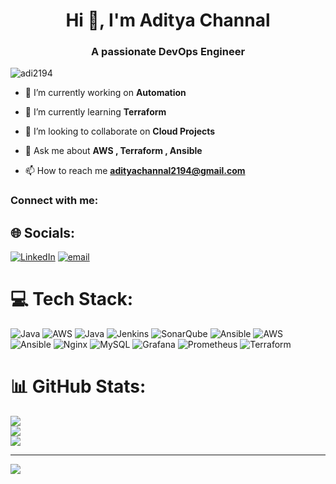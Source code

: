 <h1 align="center">Hi 👋, I'm Aditya Channal</h1>
<h3 align="center">A passionate DevOps Engineer</h3>

<p align="left"> <img src="https://komarev.com/ghpvc/?username=adi2194&label=Profile%20views&color=0e75b6&style=flat" alt="adi2194" /> </p>

- 🔭 I’m currently working on **Automation**

- 🌱 I’m currently learning **Terraform**

- 👯 I’m looking to collaborate on **Cloud Projects**

- 💬 Ask me about **AWS , Terraform , Ansible**

- 📫 How to reach me **adityachannal2194@gmail.com**

<h3 align="left">Connect with me:</h3>
<p align="left">

## 🌐 Socials:
[![LinkedIn](https://img.shields.io/badge/LinkedIn-%230077B5.svg?logo=linkedin&logoColor=white)](https://linkedin.com/in/adityachannal) [![email](https://img.shields.io/badge/Email-D14836?logo=gmail&logoColor=white)](mailto:adityachannal2194@gmail.com) 

# 💻 Tech Stack:
![Java](https://img.shields.io/badge/java-%23ED8B00.svg?style=for-the-badge&logo=openjdk&logoColor=white) ![AWS](https://img.shields.io/badge/AWS-%23FF9900.svg?style=for-the-badge&logo=amazon-aws&logoColor=white) ![Java](https://img.shields.io/badge/java-%23ED8B00.svg?style=for-the-badge&logo=openjdk&logoColor=white) ![Jenkins](https://img.shields.io/badge/jenkins-%232C5263.svg?style=for-the-badge&logo=jenkins&logoColor=white) ![SonarQube](https://img.shields.io/badge/SonarQube-black?style=for-the-badge&logo=sonarqube&logoColor=4E9BCD) ![Ansible](https://img.shields.io/badge/ansible-%231A1918.svg?style=for-the-badge&logo=ansible&logoColor=white) ![AWS](https://img.shields.io/badge/AWS-%23FF9900.svg?style=for-the-badge&logo=amazon-aws&logoColor=white) ![Ansible](https://img.shields.io/badge/ansible-%231A1918.svg?style=for-the-badge&logo=ansible&logoColor=white) ![Nginx](https://img.shields.io/badge/nginx-%23009639.svg?style=for-the-badge&logo=nginx&logoColor=white) ![MySQL](https://img.shields.io/badge/mysql-4479A1.svg?style=for-the-badge&logo=mysql&logoColor=white) ![Grafana](https://img.shields.io/badge/grafana-%23F46800.svg?style=for-the-badge&logo=grafana&logoColor=white) ![Prometheus](https://img.shields.io/badge/Prometheus-E6522C?style=for-the-badge&logo=Prometheus&logoColor=white) ![Terraform](https://img.shields.io/badge/terraform-%235835CC.svg?style=for-the-badge&logo=terraform&logoColor=white)

# 📊 GitHub Stats:
![](https://github-readme-stats.vercel.app/api?username=adi2194&theme=dark&hide_border=false&include_all_commits=true&count_private=true)<br/>
![](https://nirzak-streak-stats.vercel.app/?user=adi2194&theme=dark&hide_border=false)<br/>
![](https://github-readme-stats.vercel.app/api/top-langs/?username=adi2194&theme=dark&hide_border=false&include_all_commits=true&count_private=true&layout=compact)

---
[![](https://visitcount.itsvg.in/api?id=adi2194&icon=0&color=0)](https://visitcount.itsvg.in)

<!-- Proudly created with GPRM ( https://gprm.itsvg.in ) -->
